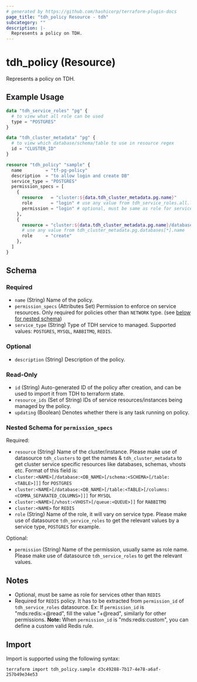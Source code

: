 ```yaml
---
# generated by https://github.com/hashicorp/terraform-plugin-docs
page_title: "tdh_policy Resource - tdh"
subcategory: ""
description: |-
  Represents a policy on TDH.
---
```


# tdh_policy (Resource)

Represents a policy on TDH.

## Example Usage

```terraform
data "tdh_service_roles" "pg" {
  # to view what all role can be used
  type = "POSTGRES"
}

data "tdh_cluster_metadata" "pg" {
  # to view which database/schema/table to use in resource regex
  id = "CLUSTER_ID"
}

resource "tdh_policy" "sample" {
  name         = "tf-pg-policy"
  description  = "to allow login and create DB"
  service_type = "POSTGRES"
  permission_specs = [
    {
      resource   = "cluster:${data.tdh_cluster_metadata.pg.name}"
      role       = "login" # use any value from tdh_service_roles.all.list[*].name
      permission = "login" # optional, must be same as role for services other than REDIS
    },
    {
      resource = "cluster:${data.tdh_cluster_metadata.pg.name}/database:broadcom"
      # use any value from tdh_cluster_metadata.pg.databases[*].name
      role     = "create"
    },
  ]
}
```

<!-- schema generated by tfplugindocs -->
## Schema

### Required

- `name` (String) Name of the policy.
- `permission_specs` (Attributes Set) Permission to enforce on service resources. Only required for policies other than `NETWORK` type. (see [below for nested schema](#nestedatt--permission_specs))
- `service_type` (String) Type of TDH service to managed. Supported values: `POSTGRES`, `MYSQL`, `RABBITMQ`, `REDIS`.

### Optional

- `description` (String) Description of the policy.

### Read-Only

- `id` (String) Auto-generated ID of the policy after creation, and can be used to import it from TDH to terraform state.
- `resource_ids` (Set of String) IDs of service resources/instances being managed by the policy.
- `updating` (Boolean) Denotes whether there is any task running on policy.

<a id="nestedatt--permission_specs"></a>
### Nested Schema for `permission_specs`

Required:

- `resource` (String) Name of the cluster/instance. Please make use of datasource `tdh_clusters` to get the names & `tdh_cluster_metadata` to get cluster service specific resources like databases, schemas, vhosts etc.
Format of this field is:
- `cluster:<NAME>[/database:<DB_NAME>[/schema:<SCHEMA>[/table:<TABLE>]]]` for `POSTGRES`
- `cluster:<NAME>[/database:<DB_NAME>[/table:<TABLE>[/columns:<COMMA_SEPARATED_COLUMNS>]]]` for `MYSQL`
- `cluster:<NAME>[/vhost:<VHOST>[/queue:<QUEUE>]]` for `RABBITMQ`
- `cluster:<NAME>` for `REDIS`
- `role` (String) Name of the role, it will vary on service type. Please make use of datasource `tdh_service_roles` to get the relevant values by a service type, `POSTGRES` for example.

Optional:

- `permission` (String) Name of the permission, usually same as role name. Please make use of datasource `tdh_service_roles` to get the relevant values.
## Notes
- Optional, must be same as role for services other than `REDIS`
- Required for `REDIS` policy. It has to be extracted from `permission_id` of `tdh_service_roles` datasource.
Ex: If `permission_id` is "mds:redis:+@read", fill the value "+@read", similarly for other permissions. **Note:** When `permission_id` is "mds:redis:custom", you can define a custom valid Redis rule.

## Import

Import is supported using the following syntax:

```shell
terraform import tdh_policy.sample d3c49288-7b17-4e78-a6af-257b49e34e53
```
